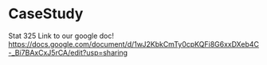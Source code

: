 # CaseStudy
Stat 325
Link to our google doc!
https://docs.google.com/document/d/1wJ2KbkCmTy0cpKQFi8G6xxDXeb4C-_Bi7BAxCxJ5rCA/edit?usp=sharing
